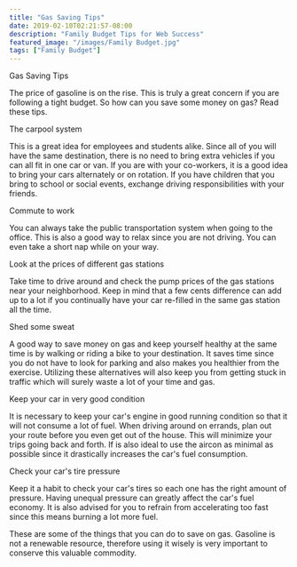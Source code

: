 ```yaml
---
title: "Gas Saving Tips"
date: 2019-02-10T02:21:57-08:00
description: "Family Budget Tips for Web Success"
featured_image: "/images/Family Budget.jpg"
tags: ["Family Budget"]
---
```


Gas Saving Tips


The price of gasoline is on the rise. This is truly a great concern if you are following a tight budget. So how can you save some money on gas? Read these tips.

The carpool system

This is a great idea for employees and students alike. Since all of you will have the same destination, there is no need to bring extra vehicles if you can all fit in one car or van. If you are with your co-workers, it is a good idea to bring your cars alternately or on rotation. If you have children that you bring to school or social events, exchange driving responsibilities with your friends. 

Commute to work

You can always take the public transportation system when going to the office. This is also a good way to relax since you are not driving. You can even take a short nap while on your way. 

Look at the prices of different gas stations

Take time to drive around and check the pump prices of the gas stations near your neighborhood. Keep in mind that a few cents difference can add up to a lot if you continually have your car re-filled in the same gas station all the time.

Shed some sweat

A good way to save money on gas and keep yourself healthy at the same time is by walking or riding a bike to your destination. It saves time since you do not have to look for parking and also makes you healthier from the exercise. Utilizing these alternatives will also keep you from getting stuck in traffic which will surely waste a lot of your time and gas.   

Keep your car in very good condition

It is necessary to keep your car's engine in good running condition so that it will not consume a lot of fuel. When driving around on errands, plan out your route before you even get out of the house. This will minimize your trips going back and forth. If is also ideal to use the aircon as minimal as possible since it drastically increases the car's fuel consumption. 

Check your car's tire pressure

Keep it a habit to check your car's tires so each one has the right amount of pressure. Having unequal pressure can greatly affect the car's fuel economy. It is also advised for you to refrain from accelerating too fast since this means burning a lot more fuel.

These are some of the things that you can do to save on gas. Gasoline is not a renewable resource, therefore using it wisely is very important to conserve this valuable commodity.


